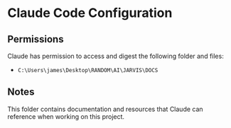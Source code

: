 # Claude Code Configuration

## Permissions
Claude has permission to access and digest the following folder and files:
- `C:\Users\james\Desktop\RANDOM\AI\JARVIS\DOCS`

## Notes
This folder contains documentation and resources that Claude can reference when working on this project.